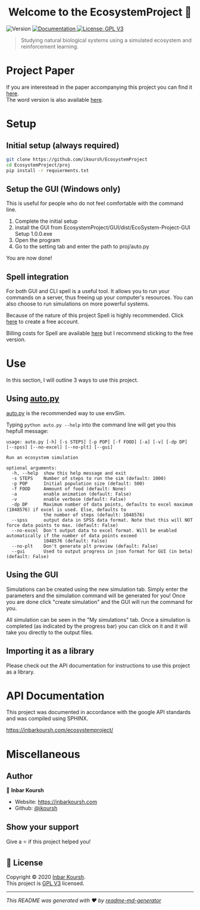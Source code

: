 <h1 align="center">Welcome to the EcosystemProject 👋</h1>
<p>
  <img alt="Version" src="https://img.shields.io/badge/version-1.0.0-blue.svg?cacheSeconds=2592000" />
  <a href="https://inbarkoursh.com/ecosystemproject/" target="_blank">
    <img alt="Documentation" src="https://img.shields.io/badge/documentation-yes-brightgreen.svg" />
  </a>
  <a href="https://www.gnu.org/licenses/gpl-3.0.en.html" target="_blank">
    <img alt="License: GPL V3" src="https://img.shields.io/badge/License-GPL V3-yellow.svg" />
  </a>
</p>

> Studying natural biological systems using a simulated ecosystem and reinforcement learning.

Project Paper
==================================
If you are interestead in the paper accompanying this project you can find it [here](https://inbarkoursh.com/ecosystemproject/paper.pdf).  
The word version is also available [here](https://inbarkoursh.com/ecosystemproject/paper.pdf).

Setup
=====

Initial setup (always required)
-------------------------------
``` bash
git clone https://github.com/ikoursh/EcosystemProject
cd EcosystemProject/proj
pip install -r requierments.txt
```

Setup the GUI (Windows only)
----------------------------
This is useful for people who do not feel comfortable with the command line.
1. Complete the initial setup
2. install the GUI from EcosystemProject/GUI/dist/EcoSystem-Project-GUI Setup 1.0.0.exe
3. Open the program
4. Go to the setting tab and enter the path to proj/auto.py

You are now done!

Spell integration
-----------------

For both GUI and CLI spell is a useful tool. It allows you to run your commands on a server, thus freeing up your computer's resources. You can also choose to run simulations on more powerful systems.

Because of the nature of this project Spell is highly recommended. Click [here](https://web.spell.ml/refer/ikoursh) to create a free account.

Billing costs for Spell are available [here](https://spell.ml/faqs#how-much-does-it-cost-for-developer) but I recommend sticking to the free version.

Use
===
In this section, I will outline 3 ways to use this project.
## Using [auto.py](proj/auto.py)

[auto.py](proj/auto.py) is the recommended way to use envSim.

Typing ```python auto.py --help``` into the command line will get you this hepfull message:
``` 
usage: auto.py [-h] [-s STEPS] [-p POP] [-f FOOD] [-a] [-v] [-dp DP] [--spss] [--no-excel] [--no-plt] [--gui]

Run an ecosystem simulation

optional arguments:
  -h, --help  show this help message and exit
  -s STEPS    Number of steps to run the sim (default: 1000)
  -p POP      Initial population size (default: 500)
  -f FOOD     Ammount of food (default: None)
  -a          enable animation (default: False)
  -v          enable verbose (default: False)
  -dp DP      Maximum number of data points, defaults to excel maximum (1048576) if excel is used. Else, defaults to
              the number of steps (default: 1048576)
  --spss      output data in SPSS data format. Note that this will NOT force data points to max. (default: False)
  --no-excel  Don't output data to excel format. Will be enabled automatically if the number of data points exceed
              1048576 (default: False)
  --no-plt    Don't generate plt preview (default: False)
  --gui       Used to output progress in json format for GUI (in beta) (default: False)

```

## Using the GUI
Simulations can be created using the new simulation tab. 
Simply enter the parameters and the simulation command will be generated for you! Once you are done click "create simulation" and the GUI will run the command for you.

All simulation can be seen in the "My simulations" tab. Once a simulation is completed (as indicated by the progress bar) you can click on it and it will take you directly to the output files.


## Importing it as a library
Please check out the API documentation for instructions to use this project as a library.


API Documentation
================
This project was documented in accordance with the google API standards and was compiled using SPHINX.

https://inbarkoursh.com/ecosystemproject/

Miscellaneous
=============
## Author

👤 **Inbar Koursh**

* Website: https://inbarkoursh.com
* Github: [@ikoursh](https://github.com/ikoursh)

## Show your support

Give a ⭐️ if this project helped you!

## 📝 License

Copyright © 2020 [Inbar Koursh](https://github.com/ikoursh).<br />
This project is [GPL V3](https://www.gnu.org/licenses/gpl-3.0.en.html) licensed.

***
_This README was generated with ❤️ by [readme-md-generator](https://github.com/kefranabg/readme-md-generator)_
